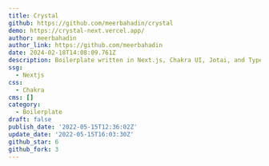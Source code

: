 ```yaml
---
title: Crystal
github: https://github.com/meerbahadin/crystal
demo: https://crystal-next.vercel.app/
author: meerbahadin
author_link: https://github.com/meerbahadin
date: 2024-02-18T14:08:09.761Z
description: Boilerplate written in Next.js, Chakra UI, Jotai, and Typescript
ssg:
  - Nextjs
css:
  - Chakra
cms: []
category:
  - Boilerplate
draft: false
publish_date: '2022-05-15T12:36:02Z'
update_date: '2022-05-15T16:03:30Z'
github_star: 6
github_fork: 3
---
```

